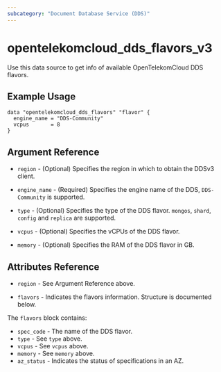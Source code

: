 ```yaml
---
subcategory: "Document Database Service (DDS)"
---
```


# opentelekomcloud_dds_flavors_v3

Use this data source to get info of available OpenTelekomCloud DDS flavors.

## Example Usage

```hcl
data "opentelekomcloud_dds_flavors" "flavor" {
  engine_name = "DDS-Community"
  vcpus       = 8
}
```

## Argument Reference

* `region` - (Optional) Specifies the region in which to obtain the DDSv3 client.

* `engine_name` - (Required) Specifies the engine name of the DDS, `DDS-Community` is supported.

* `type` - (Optional) Specifies the type of the DDS flavor. `mongos`, `shard`, `config` and `replica` are supported.

* `vcpus` - (Optional) Specifies the vCPUs of the DDS flavor.

* `memory` - (Optional) Specifies the RAM of the DDS flavor in GB.


## Attributes Reference

* `region` - See Argument Reference above.

* `flavors` - Indicates the flavors information. Structure is documented below.

The `flavors` block contains:
  * `spec_code` - The name of the DDS flavor.
  * `type` - See `type` above.
  * `vcpus` - See `vcpus` above.
  * `memory` - See `memory` above.
  * `az_status` - Indicates the status of specifications in an AZ.
